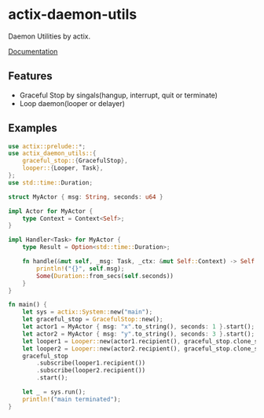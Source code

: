 # actix-daemon-utils

Daemon Utilities by actix.

[Documentation](https://docs.rs/actix-daemon-utils)

## Features
- Graceful Stop by singals(hangup, interrupt, quit or terminate)
- Loop daemon(looper or delayer)

## Examples
```rust
use actix::prelude::*;
use actix_daemon_utils::{
    graceful_stop::{GracefulStop},
    looper::{Looper, Task},
};
use std::time::Duration;

struct MyActor { msg: String, seconds: u64 }

impl Actor for MyActor {
    type Context = Context<Self>;
}

impl Handler<Task> for MyActor {
    type Result = Option<std::time::Duration>;

    fn handle(&mut self, _msg: Task, _ctx: &mut Self::Context) -> Self::Result {
        println!("{}", self.msg);
        Some(Duration::from_secs(self.seconds))
    }
}

fn main() {
    let sys = actix::System::new("main");
    let graceful_stop = GracefulStop::new();
    let actor1 = MyActor { msg: "x".to_string(), seconds: 1 }.start();
    let actor2 = MyActor { msg: "y".to_string(), seconds: 3 }.start();
    let looper1 = Looper::new(actor1.recipient(), graceful_stop.clone_system_terminator()).start();
    let looper2 = Looper::new(actor2.recipient(), graceful_stop.clone_system_terminator()).start();
    graceful_stop
        .subscribe(looper1.recipient())
        .subscribe(looper2.recipient())
        .start();

    let _ = sys.run();
    println!("main terminated");
}
```
